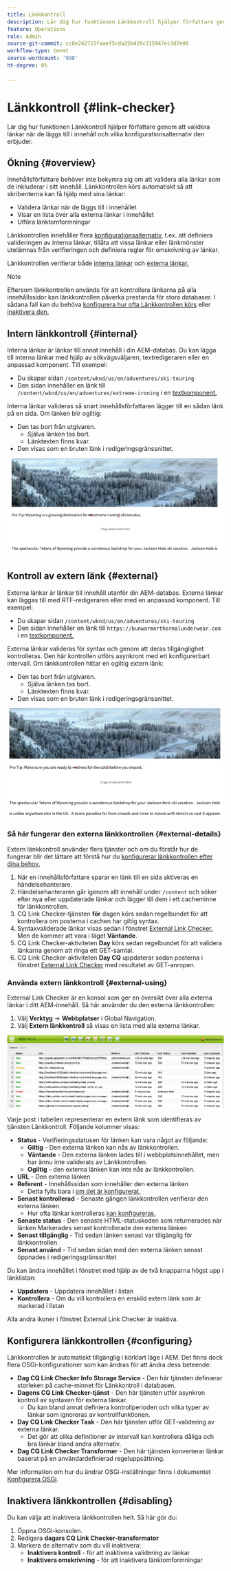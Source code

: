 ```yaml
---
title: Länkkontroll
description: Lär dig hur funktionen Länkkontroll hjälper författare genom att validera länkar när de läggs till i innehåll och vilka konfigurationsalternativ den erbjuder.
feature: Operations
role: Admin
source-git-commit: cc8e242715faaef5cda25b428c315947ec3d7e06
workflow-type: tm+mt
source-wordcount: '998'
ht-degree: 0%

---
```



# Länkkontroll {#link-checker}

Lär dig hur funktionen Länkkontroll hjälper författare genom att validera länkar när de läggs till i innehåll och vilka konfigurationsalternativ den erbjuder.

## Ökning {#overview}

Innehållsförfattare behöver inte bekymra sig om att validera alla länkar som de inkluderar i sitt innehåll. Länkkontrollen körs automatiskt så att skribenterna kan få hjälp med sina länkar:

* Validera länkar när de läggs till i innehållet
* Visar en lista över alla externa länkar i innehållet
* Utföra länktomformningar

Länkkontrollen innehåller flera [konfigurationsalternativ](#configuring), t.ex. att definiera valideringen av interna länkar, tillåta att vissa länkar eller länkmönster utelämnas från verifieringen och definiera regler för omskrivning av länkar.

Länkkontrollen verifierar både [interna länkar](#internal) och [externa länkar.](#external)

>[!NOTE]
>
>Eftersom länkkontrollen används för att kontrollera länkarna på alla innehållssidor kan länkkontrollen påverka prestanda för stora databaser. I sådana fall kan du behöva [konfigurera hur ofta Länkkontrollen körs](#configuring) eller [inaktivera den.](#disabling)

## Intern länkkontroll {#internal}

Interna länkar är länkar till annat innehåll i din AEM-databas. Du kan lägga till interna länkar med hjälp av sökvägsväljaren, textredigeraren eller en anpassad komponent. Till exempel:

* Du skapar sidan `/content/wknd/us/en/adventures/ski-touring`
* Den sidan innehåller en länk till `/content/wknd/us/en/adventures/extreme-ironing` i en [textkomponent.](https://experienceleague.adobe.com/sv/docs/experience-manager-core-components/using/wcm-components/text)

Interna länkar valideras så snart innehållsförfattaren lägger till en sådan länk på en sida. Om länken blir ogiltig:

* Den tas bort från utgivaren.
   * Själva länken tas bort.
   * Länktexten finns kvar.
* Den visas som en bruten länk i redigeringsgränssnittet.

![Länkkontroll kontrollerar interna länkar](assets/link-checker-internal.png)

## Kontroll av extern länk {#external}

Externa länkar är länkar till innehåll utanför din AEM-databas. Externa länkar kan läggas till med RTF-redigeraren eller med en anpassad komponent. Till exempel:

* Du skapar sidan `/content/wknd/us/en/adventures/ski-touring`
* Den sidan innehåller en länk till `https://bunwarmerthermalunderwear.com` i en [textkomponent.](https://experienceleague.adobe.com/sv/docs/experience-manager-core-components/using/wcm-components/text)

Externa länkar valideras för syntax och genom att deras tillgänglighet kontrolleras. Den här kontrollen utförs asynkront med ett konfigurerbart intervall. Om länkkontrollen hittar en ogiltig extern länk:

* Den tas bort från utgivaren.
   * Själva länken tas bort.
   * Länktexten finns kvar.
* Den visas som en bruten länk i redigeringsgränssnittet.

![Länkkontroll kontrollerar externa länkar](assets/link-checker-external.png)

### Så här fungerar den externa länkkontrollen {#external-details}

Extern länkkontroll använder flera tjänster och om du förstår hur de fungerar blir det lättare att förstå hur du [konfigurerar länkkontrollen efter dina behov.](#configuring)

1. När en innehållsförfattare sparar en länk till en sida aktiveras en händelsehanterare.
1. Händelsehanteraren går igenom allt innehåll under `/content` och söker efter nya eller uppdaterade länkar och lägger till dem i ett cacheminne för länkkontrollen.
1. CQ Link Checker-tjänsten **för** dagen körs sedan regelbundet för att kontrollera om posterna i cachen har giltig syntax.
1. Syntaxvaliderade länkar visas sedan i fönstret [External Link Checker.](#external-using) Men de kommer att vara i läget **Väntande**.
1. CQ Link Checker-aktiviteten **Day** körs sedan regelbundet för att validera länkarna genom att ringa ett GET-samtal.
1. CQ Link Checker-aktiviteten **Day CQ** uppdaterar sedan posterna i fönstret [External Link Checker](#external-using) med resultatet av GET-anropen.

### Använda extern länkkontroll {#external-using}

External Link Checker är en konsol som ger en översikt över alla externa länkar i ditt AEM-innehåll. Så här använder du den externa länkkontrollen:

1. Välj **Verktyg** -> **Webbplatser** i Global Navigation.
1. Välj **Extern länkkontroll** så visas en lista med alla externa länkar.

![Kontroller för extern länk](assets/external-link-checker.png)

Varje post i tabellen representerar en extern länk som identifieras av tjänsten Länkkontroll. Följande kolumner visas:

* **Status** - Verifieringsstatusen för länken kan vara något av följande:
   * **Giltig** - Den externa länken kan nås av länkkontrollen.
   * **Väntande** - Den externa länken lades till i webbplatsinnehållet, men har ännu inte validerats av Länkkontrollen.
   * **Ogiltig** - den externa länken kan inte nås av länkkontrollen.
* **URL** - Den externa länken
* **Referent** - Innehållssidan som innehåller den externa länken
   * Detta fylls bara i [om det är konfigurerat.](#configuring)
* **Senast kontrollerad** - Senaste gången länkkontrollen verifierar den externa länken
   * Hur ofta länkar kontrolleras [kan konfigureras.](#configuring)
* **Senaste status** - Den senaste HTML-statuskoden som returnerades när länken Markerades senast kontrollerade den externa länken
* **Senast tillgänglig** - Tid sedan länken senast var tillgänglig för länkkontrollen
* **Senast använd** - Tid sedan sidan med den externa länken senast öppnades i redigeringsgränssnittet

Du kan ändra innehållet i fönstret med hjälp av de två knapparna högst upp i länklistan:

* **Uppdatera** - Uppdatera innehållet i listan
* **Kontrollera** - Om du vill kontrollera en enskild extern länk som är markerad i listan

Alla andra ikoner i fönstret External Link Checker är inaktiva.

## Konfigurera länkkontrollen {#configuring}

Länkkontrollen är automatiskt tillgänglig i körklart läge i AEM. Det finns dock flera OSGi-konfigurationer som kan ändras för att ändra dess beteende:

* **Dag CQ Link Checker Info Storage Service** - Den här tjänsten definierar storleken på cache-minnet för Länkkontroll i databasen.
* **Dagens CQ Link Checker-tjänst** - Den här tjänsten utför asynkron kontroll av syntaxen för externa länkar.
   * Du kan bland annat definiera kontrollperioden och vilka typer av länkar som ignoreras av kontrollfunktionen.
* **Day CQ Link Checker Task** - Den här tjänsten utför GET-validering av externa länkar.
   * Det gör att olika definitioner av intervall kan kontrollera dåliga och bra länkar bland andra alternativ.
* **Dag CQ Link Checker Transformer** - Den här tjänsten konverterar länkar baserat på en användardefinierad regeluppsättning.

Mer information om hur du ändrar OSGi-inställningar finns i dokumentet [Konfigurera OSGi](/help/implementing/deploying/configuring-osgi.md).

## Inaktivera länkkontrollen {#disabling}

Du kan välja att inaktivera länkkontrollen helt. Så här gör du:

1. Öppna OSGi-konsolen.
1. Redigera **dagars CQ Link Checker-transformator**
1. Markera de alternativ som du vill inaktivera:
   * **Inaktivera kontroll** - för att inaktivera validering av länkar
   * **Inaktivera omskrivning** - för att inaktivera länktomformningar
